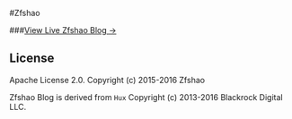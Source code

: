 #Zfshao

###[View Live Zfshao Blog &rarr;](https://)



## License

Apache License 2.0.
Copyright (c) 2015-2016 Zfshao

Zfshao Blog is derived from `Hux`
Copyright (c) 2013-2016 Blackrock Digital LLC.

